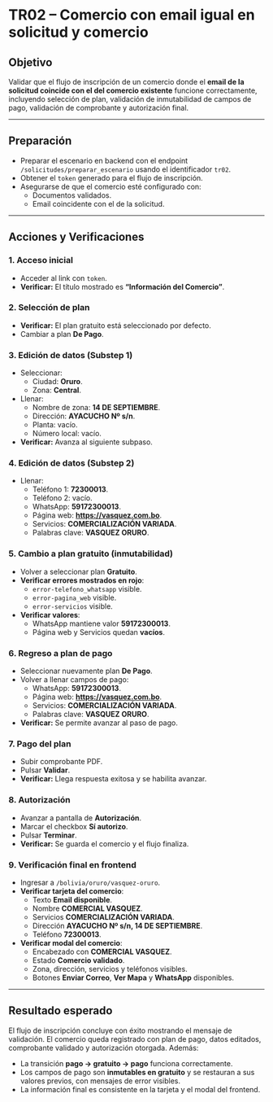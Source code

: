 # TR02 – Comercio con email igual en solicitud y comercio

## Objetivo

Validar que el flujo de inscripción de un comercio donde el **email de la solicitud coincide con el del comercio existente** funcione correctamente, incluyendo selección de plan, validación de inmutabilidad de campos de pago, validación de comprobante y autorización final.

---

## Preparación

- Preparar el escenario en backend con el endpoint `/solicitudes/preparar_escenario` usando el identificador `tr02`.
- Obtener el `token` generado para el flujo de inscripción.
- Asegurarse de que el comercio esté configurado con:
  - Documentos validados.
  - Email coincidente con el de la solicitud.

---

## Acciones y Verificaciones

### 1. Acceso inicial

- Acceder al link con `token`.
- **Verificar:** El título mostrado es **“Información del Comercio”**.

### 2. Selección de plan

- **Verificar:** El plan gratuito está seleccionado por defecto.
- Cambiar a plan **De Pago**.

### 3. Edición de datos (Substep 1)

- Seleccionar:
  - Ciudad: **Oruro**.
  - Zona: **Central**.
- Llenar:
  - Nombre de zona: **14 DE SEPTIEMBRE**.
  - Dirección: **AYACUCHO Nº s/n**.
  - Planta: vacío.
  - Número local: vacío.
- **Verificar:** Avanza al siguiente subpaso.

### 4. Edición de datos (Substep 2)

- Llenar:
  - Teléfono 1: **72300013**.
  - Teléfono 2: vacío.
  - WhatsApp: **59172300013**.
  - Página web: **https://vasquez.com.bo**.
  - Servicios: **COMERCIALIZACIÓN VARIADA**.
  - Palabras clave: **VASQUEZ ORURO**.

### 5. Cambio a plan gratuito (inmutabilidad)

- Volver a seleccionar plan **Gratuito**.
- **Verificar errores mostrados en rojo**:
  - `error-telefono_whatsapp` visible.
  - `error-pagina_web` visible.
  - `error-servicios` visible.
- **Verificar valores**:
  - WhatsApp mantiene valor **59172300013**.
  - Página web y Servicios quedan **vacíos**.

### 6. Regreso a plan de pago

- Seleccionar nuevamente plan **De Pago**.
- Volver a llenar campos de pago:
  - WhatsApp: **59172300013**.
  - Página web: **https://vasquez.com.bo**.
  - Servicios: **COMERCIALIZACIÓN VARIADA**.
  - Palabras clave: **VASQUEZ ORURO**.
- **Verificar:** Se permite avanzar al paso de pago.

### 7. Pago del plan

- Subir comprobante PDF.
- Pulsar **Validar**.
- **Verificar:** Llega respuesta exitosa y se habilita avanzar.

### 8. Autorización

- Avanzar a pantalla de **Autorización**.
- Marcar el checkbox **Sí autorizo**.
- Pulsar **Terminar**.
- **Verificar:** Se guarda el comercio y el flujo finaliza.

### 9. Verificación final en frontend

- Ingresar a `/bolivia/oruro/vasquez-oruro`.
- **Verificar tarjeta del comercio**:
  - Texto **Email disponible**.
  - Nombre **COMERCIAL VASQUEZ**.
  - Servicios **COMERCIALIZACIÓN VARIADA**.
  - Dirección **AYACUCHO Nº s/n, 14 DE SEPTIEMBRE**.
  - Teléfono **72300013**.
- **Verificar modal del comercio**:
  - Encabezado con **COMERCIAL VASQUEZ**.
  - Estado **Comercio validado**.
  - Zona, dirección, servicios y teléfonos visibles.
  - Botones **Enviar Correo**, **Ver Mapa** y **WhatsApp** disponibles.

---

## Resultado esperado

El flujo de inscripción concluye con éxito mostrando el mensaje de validación. El comercio queda registrado con plan de pago, datos editados, comprobante validado y autorización otorgada. Además:

- La transición **pago → gratuito → pago** funciona correctamente.
- Los campos de pago son **inmutables en gratuito** y se restauran a sus valores previos, con mensajes de error visibles.
- La información final es consistente en la tarjeta y el modal del frontend.
